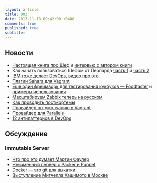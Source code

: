 ```yaml
---
layout: article
title: 003
date: 2013-11-18 09:42:00 +0400
comments: true
published: true
subtitle: 
---
```


## Новости

* [Настоящая книга про Шеф](http://www.packtpub.com/chef-infrastructure-automation-cookbook/book) и [интервью с автором
  книги](http://www.infoq.com/articles/chef-infra-automation-cookbook)
* Как начать пользоваться Шефом от Леопарда [часть 1](http://leopard.in.ua/2013/02/17/chef-server-getting-started-part-1/) и
  [часть 2](http://leopard.in.ua/2013/09/01/chef-server-getting-started-part-2/)
* [IBM тоже делает DevOps](http://www.ibm.com/ibm/devops/us/en/), [видео про это](http://www.youtube.com/watch?v=v5omfd2E5eQ).
* [Плагин Sahara для Vagrant](https://github.com/jedi4ever/sahara)
* [Еще один фреймворк для тестирования кукбуков — Foodtaster](https://github.com/mlapshin/foodtaster) и
  [примеры использования](https://github.com/mlapshin/foodtaster-example)
* [Масштабируем Zabbix теперь на русском](http://habrahabr.ru/company/zabbix/blog/193472/)
* [Как проводить постмортемы](http://www.slideshare.net/danmil30/how-to-run-a-postmortem-with-humans-not-robots-velocity-2013)
* [Провайдер по-умолчанию в Vagrant](http://fabiorehm.com/blog/2013/11/12/set-the-default-vagrant-provider-from-your-vagrantfile/)
* [Провайдер для Parallels](https://github.com/yshahin/vagrant-parallels)
* [12 антипаттернов в DevOps](http://blog.devopsguys.com/2013/02/20/twelve-devops-anti-patterns/)

## Обсуждение

### Immutable Server

* [Что про это думает Мартин Фаулер](http://martinfowler.com/bliki/ImmutableServer.html)
* [Неизменный сервер с Packer и Puppet](http://blog.james-carr.org/2013/07/24/immutable-servers-with-packer-and-puppet/)
* [Docker — это git для выкатки](http://blog.scoutapp.com/articles/2013/08/28/docker-git-for-deployment)
* [Выступление Митчелла Хашимото в Москве](http://express42.com/blog/2013-11-15-highload-results.html)
